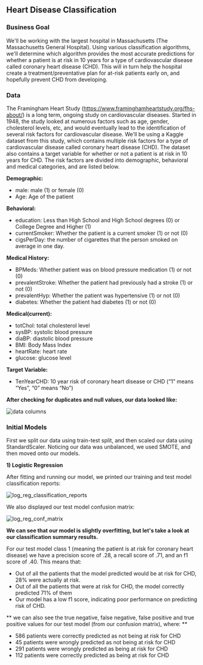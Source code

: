 ## Heart Disease Classification ##


### Business Goal ###

We'll be working with the largest hospital in Massachusetts (The Massachusetts General Hospital). Using various classification algorithms, we'll determine which algorithm provides the most accurate predictions for whether a patient is at risk in 10 years for a type of cardiovascular disease called coronary heart disease (CHD). This will in turn help the hospital create a treatment/preventative plan for at-risk patients early on, and hopefully prevent CHD from developing.

### Data ###
The Framingham Heart Study (https://www.framinghamheartstudy.org/fhs-about/) is a long term, ongoing study on cardiovascular diseases. Started in 1948, the study looked at numerous factors such as age, gender, cholesterol levels, etc, and would eventually lead to the identification of several risk factors for cardiovascular disease. We'll be using a Kaggle dataset from this study, which contains multiple risk factors for a type of cardiovascular disease called coronary heart disease (CHD). The dataset also contains a target variable for whether or not a patient is at risk in 10 years for CHD. The risk factors are divided into demographic, behavioral and medical categories, and are listed below.

**Demographic:**
* male: male (1) or female (0)
* Age: Age of the patient
  
**Behavioral:**
* education: Less than High School and High School degrees (0) or College Degree and Higher (1)
* currentSmoker: Whether the patient is a current smoker (1) or not (0)
* cigsPerDay: the number of cigarettes that the person smoked on average in one day. 

**Medical History:**
* BPMeds: Whether patient was on blood pressure medication (1) or not (0)
* prevalentStroke: Whether the patient had previously had a stroke (1) or not (0)
* prevalentHyp: Whether the patient was hypertensive (1) or not (0)
* diabetes: Whether the patient had diabetes (1) or not (0)
  
**Medical(current):**
* totChol: total cholesterol level
* sysBP: systolic blood pressure
* diaBP: diastolic blood pressure
* BMI: Body Mass Index
* heartRate: heart rate
* glucose: glucose level
  
**Target Variable:**
* TenYearCHD: 10 year risk of coronary heart disease or CHD (“1” means “Yes”, “0” means “No”)



**After checking for duplicates and null values, our data looked like:**

![data columns](https://user-images.githubusercontent.com/45251340/202008954-5c6a410f-0165-47a5-92df-089bc46ebce6.JPG)


### Initial Models ###

First we split our data using train-test split, and then scaled our data using StandardScaler. Noticing our data was unbalanced, we used SMOTE, and then moved onto our models.

**1) Logistic Regression**

After fitting and running our model, we printed our training and test model classification reports: 

![log_reg_classification_reports](https://user-images.githubusercontent.com/45251340/202010680-dbae2d3c-c763-4266-a979-6ca6bbb44395.JPG)

We also displayed our test model confusion matrix:


![log_reg_conf_matrix](https://user-images.githubusercontent.com/45251340/202011008-09b88b92-063a-4228-bbc6-0e292fc5d8c3.JPG)


**We can see that our model is slightly overfitting, but let's take a look at our classification summary results.**

For our test model class 1 (meaning the patient is at risk for coronary heart disease) we have a precision score of .28, a recall score of .71, and an f1 score of .40. This means that:

* Out of all the patients that the model predicted would be at risk for CHD, 28% were actually at risk.
* Out of all the patients that were at risk for CHD, the model correctly predicted 71% of them
* Our model has a low f1 score, indicating poor performance on predicting risk of CHD.

** we can also see the true negative, false negative, false positive and true positive values for our test model (from our confusion matrix), where: **

* 586 patients were correctly predicted as not being at risk for CHD
* 45 patients were wrongly predicted as not being at risk for CHD
* 291 patients were wrongly predicted as being at risk for CHD
* 112 patients were correctly predicted as being at risk for CHD
